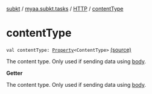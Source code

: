 [subkt](../../index.md) / [myaa.subkt.tasks](../index.md) / [HTTP](index.md) / [contentType](./content-type.md)

# contentType

`val contentType: `[`Property`](https://docs.gradle.org/current/javadoc/org/gradle/api/provider/Property.html)`<ContentType>` [(source)](https://github.com/Myaamori/SubKt/blob/0.1.4/src/main/kotlin/myaa/subkt/tasks/tasks.kt#L1394)

The content type. Only used if sending data using [body](body.md).

**Getter**

The content type. Only used if sending data using [body](body.md).

